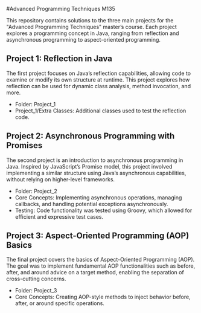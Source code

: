 #Advanced Programming Techniques M135

This repository contains solutions to the three main projects for the "Advanced Programming Techniques" master’s course. Each project explores a programming concept in Java, ranging from reflection and asynchronous programming to aspect-oriented programming.

## Project 1: Reflection in Java

The first project focuses on Java’s reflection capabilities, allowing code to examine or modify its own structure at runtime. This project explores how reflection can be used for dynamic class analysis, method invocation, and more.

- Folder: Project_1
- Project_1/Extra Classes: Additional classes used to test the reflection code.

## Project 2: Asynchronous Programming with Promises

The second project is an introduction to asynchronous programming in Java. Inspired by JavaScript’s Promise model, this project involved implementing a similar structure using Java’s asynchronous capabilities, without relying on higher-level frameworks.

- Folder: Project_2
- Core Concepts: Implementing asynchronous operations, managing callbacks, and handling potential exceptions asynchronously.
- Testing: Code functionality was tested using Groovy, which allowed for efficient and expressive test cases.

## Project 3: Aspect-Oriented Programming (AOP) Basics

The final project covers the basics of Aspect-Oriented Programming (AOP). The goal was to implement fundamental AOP functionalities such as before, after, and around advice on a target method, enabling the separation of cross-cutting concerns.

- Folder: Project_3
- Core Concepts: Creating AOP-style methods to inject behavior before, after, or around specific operations.
